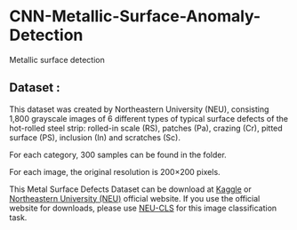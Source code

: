 # CNN-Metallic-Surface-Anomaly-Detection
Metallic surface detection


## Dataset : 
   
This dataset was created by  Northeastern University (NEU), consisting 1,800 grayscale images of 6 different types of typical surface defects of the hot-rolled steel strip: rolled-in scale (RS), patches (Pa), crazing (Cr), pitted surface (PS), inclusion (In) and scratches (Sc). 

For each category, 300 samples can be found in the folder.   

For each image, the original resolution is 200×200 pixels.  

This Metal Surface Defects Dataset can be download at [Kaggle](https://www.kaggle.com/fantacher/neu-metal-surface-defects-data) or [Northeastern University (NEU)](http://faculty.neu.edu.cn/yunhyan/NEU_surface_defect_database.html) official website. If you use the official website for downloads, please use [NEU-CLS](https://drive.google.com/file/d/1NGlXT9sIaQpyxUoT6MLKm1Pr6x8oxOvc/view) for this image classification task.  
